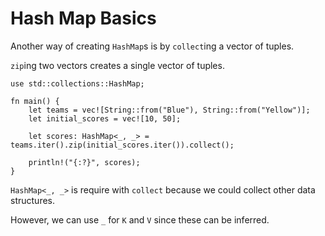 # Hash Map Basics

Another way of creating `HashMap`s is by `collect`ing a vector of tuples.

`zip`ing two vectors creates a single vector of tuples.

```rust,editable
use std::collections::HashMap;

fn main() {
    let teams = vec![String::from("Blue"), String::from("Yellow")];
    let initial_scores = vec![10, 50];

    let scores: HashMap<_, _> = teams.iter().zip(initial_scores.iter()).collect();

    println!("{:?}", scores);
}
```

`HashMap<_, _>` is require with `collect` because we could collect other data
structures.

However, we can use `_` for `K` and `V` since these can be inferred.
